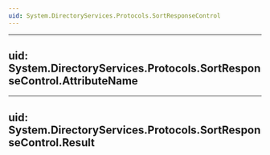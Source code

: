 ```yaml
---
uid: System.DirectoryServices.Protocols.SortResponseControl
---
```


---
uid: System.DirectoryServices.Protocols.SortResponseControl.AttributeName
---

---
uid: System.DirectoryServices.Protocols.SortResponseControl.Result
---
